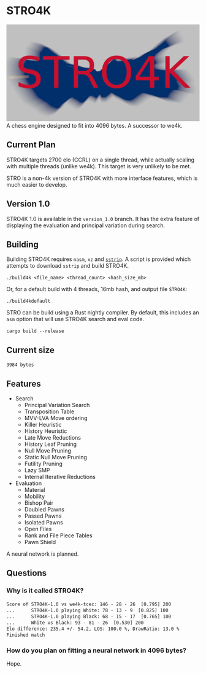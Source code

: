 # STRO4K
![logo](logo.png)
A chess engine designed to fit into 4096 bytes. A successor to we4k.

## Current Plan
STRO4K targets 2700 elo (CCRL) on a single thread, while actually scaling with multiple threads (unlike we4k). This target is very unlikely to be met.

STRO is a non-4k version of STRO4K with more interface features, which is much easier to develop.

## Version 1.0
STRO4K 1.0 is available in the `version_1.0` branch. It has the extra feature of displaying the evaluation and principal variation during search.

## Building
Building STRO4K requires `nasm`, `xz` and [`sstrip`](https://github.com/aunali1/super-strip). A script is provided which attempts to download `sstrip` and build STRO4K.

```
./build4k <file_name> <thread_count> <hash_size_mb>
```

Or, for a default build with 4 threads, 16mb hash, and output file `STRO4K`:
```
./build4kdefault
```

STRO can be build using a Rust nightly compiler. By default, this includes an `asm` option that will use STRO4K search and eval code.
```
cargo build --release
```

## Current size
```
3984 bytes
```
## Features
* Search
    * Principal Variation Search
    * Transposition Table
    * MVV-LVA Move ordering
    * Killer Heuristic
    * History Heuristic
    * Late Move Reductions
    * History Leaf Pruning
    * Null Move Pruning
    * Static Null Move Pruning
    * Futility Pruning
    * Lazy SMP
    * Internal Iterative Reductions
* Evaluation
    * Material
    * Mobility
    * Bishop Pair
    * Doubled Pawns
    * Passed Pawns
    * Isolated Pawns
    * Open Files
    * Rank and File Piece Tables
    * Pawn Shield

A neural network is planned.

## Questions
### Why is it called STRO4K?
```
Score of STRO4K-1.0 vs we4k-tcec: 146 - 28 - 26  [0.795] 200
...      STRO4K-1.0 playing White: 78 - 13 - 9  [0.825] 100
...      STRO4K-1.0 playing Black: 68 - 15 - 17  [0.765] 100
...      White vs Black: 93 - 81 - 26  [0.530] 200
Elo difference: 235.4 +/- 54.2, LOS: 100.0 %, DrawRatio: 13.0 %
Finished match
```

### How do you plan on fitting a neural network in 4096 bytes?
Hope.
